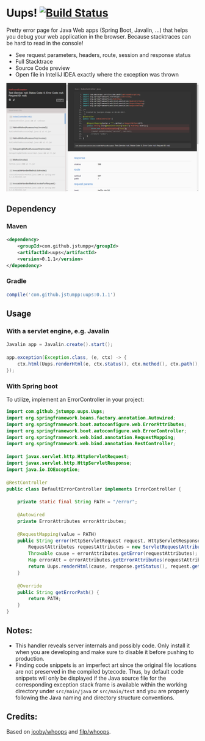 # Uups! [![Build Status](https://travis-ci.org/jstumpp/uups.svg?branch=master)](https://travis-ci.org/jstumpp/uups)

Pretty error page for Java Web apps (Spring Boot, Javalin, ...) that helps you debug your web application in the browser. Because stacktraces can be hard to read in the console!
 * See request parameters, headers, route, session and response status
 * Full Stacktrace
 * Source Code preview
 * Open file in IntelliJ IDEA exactly where the exception was thrown

![image](img/screenshot.png)

## Dependency

### Maven
```xml
<dependency>
    <groupId>com.github.jstumpp</groupId>
    <artifactId>uups</artifactId>
    <version>0.1.1</version>
</dependency>
```
### Gradle
```groovy
compile('com.github.jstumpp:uups:0.1.1')
```

## Usage
### With a servlet engine, e.g. Javalin

```java
Javalin app = Javalin.create().start();

app.exception(Exception.class, (e, ctx) -> {
    ctx.html(Uups.renderHtml(e, ctx.status(), ctx.method(), ctx.path(), ctx.req));
});
```

### With Spring boot
To utilize, implement an ErrorController in your project:
```java
import com.github.jstumpp.uups.Uups;
import org.springframework.beans.factory.annotation.Autowired;
import org.springframework.boot.autoconfigure.web.ErrorAttributes;
import org.springframework.boot.autoconfigure.web.ErrorController;
import org.springframework.web.bind.annotation.RequestMapping;
import org.springframework.web.bind.annotation.RestController;

import javax.servlet.http.HttpServletRequest;
import javax.servlet.http.HttpServletResponse;
import java.io.IOException;

@RestController
public class DefaultErrorController implements ErrorController {

    private static final String PATH = "/error";

    @Autowired
    private ErrorAttributes errorAttributes;

    @RequestMapping(value = PATH)
    public String error(HttpServletRequest request, HttpServletResponse response) {
        RequestAttributes requestAttributes = new ServletRequestAttributes(request);
        Throwable cause = errorAttributes.getError(requestAttributes);
        Map errorAtt = errorAttributes.getErrorAttributes(requestAttributes, false);
        return Uups.renderHtml(cause, response.getStatus(), request.getMethod(), errorAtt.get("path").toString(), request);
    }

    @Override
    public String getErrorPath() {
        return PATH;
    }
}
```

## Notes:

* This handler reveals server internals and possibly code. Only install it when you are developing and make sure to disable it before pushing to production.
* Finding code snippets is an imperfect art since the original file locations are not preserved in the compiled bytecode. Thus, by default code snippets will only be displayed if the Java source file for the corresponding exception stack frame is available within the working directory under `src/main/java` or `src/main/test` and you are properly following the Java naming and directory structure conventions.

## Credits:

Based on [jooby/whoops](https://github.com/jooby-project/jooby/tree/master/modules/jooby-whoops) and [filp/whoops](http://filp.github.io/whoops/).
